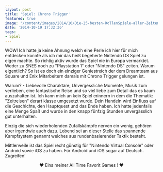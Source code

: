 ```yaml
---
layout: post
title: 'Spiel: Chrono Trigger'
featured: true
image: "/content/images/2014/10/Die-25-besten-RollenSpiele-aller-Zeiten-Chrono-Trigger-700x395.jpg"
date: '2014-10-19 17:32:36'
tags:
- Spiel
---
```


WOW! Ich hatte ja keine Ahnung welch eine Perle ich hier für mich entdecken konnte als ich mir das heiß begeherte Nintendo DS Spiel zu eigen machte. So richtig aktiv wurde das Spiel nie in Europa vermarktet. Weder zu SNES noch zu "Playstation 1" oder "Nintendo DS" zeiten. Warum eigentlich? So ist es doch ein einziger Geniestreich der dem Dreamteam aus Square und Enix Mitarbeitern damals mit Chrono Trigger gelungen ist. 

Warum? - Liebevolle Charaktäre, Unvergessliche Momente, Musik zum verlieben, eine fantastische Reise und so viel liebe zum Detail das es kaum auszuhalten ist. Ich kann mich an kein Spiel erinnern in dem die Thematik: "Zeitreisen" derart klasse umgesetzt wurde. Dein Handeln wird Einfluss auf die Geschichte, den Hauptquest und das Ende haben. Ich hatte jedenfalls eine Menge Spaß und wurde in den knapp fünfzig Stunden unvergässlich gut unterhalten. 

Einzig die sich wiederholenden Zufallskämpfe nerven ein wenig, gehören aber irgendwie auch dazu. Lobend sei an dieser Stelle das spannende Kampfsystem genannt welches aus rundenbasierender Taktik besteht.

Mittlerweile ist das Spiel recht günstig für "Nintendo Virtual Console" oder Android sowie iOS zu  haben. Für Android und iOS sogar auf Deutsch. Zugreifen!

<center>❤  Eins meiner All Time Favorit Games !  ❤</center>
